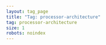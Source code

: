 ```yaml
---
layout: tag_page
title: "Tag: processor-architecture"
tag: processor-architecture
size: 1
robots: noindex
---
```

